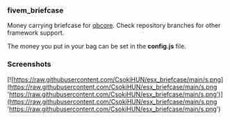 ### fivem_briefcase

Money carrying briefcase for [qbcore](https://github.com/qbcore-framework/qb-core).
Check repository branches for other framework support.

The money you put in your bag can be set in the **config.js** file.

### Screenshots

[![https://raw.githubusercontent.com/CsokiHUN/esx_briefcase/main/s.png](https://raw.githubusercontent.com/CsokiHUN/esx_briefcase/main/s.png 'https://raw.githubusercontent.com/CsokiHUN/esx_briefcase/main/s.png')](https://raw.githubusercontent.com/CsokiHUN/esx_briefcase/main/s.png 'https://raw.githubusercontent.com/CsokiHUN/esx_briefcase/main/s.png')

